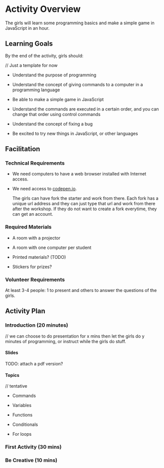 # Activity Overview

The girls will learn some programming basics and make a simple game in JavaScript in an hour.

## Learning Goals

By the end of the activity, girls should:

// Just a template for now

- Understand the purpose of programming

- Understand the concept of giving commands to a computer in a programming language

- Be able to make a simple game in JavaScript

- Understand the commands are executed in a certain order, and you can change that order using control commands

- Understand the concept of fixing a bug

- Be excited to try new things in JavaScript, or other languages

## Facilitation

### Technical Requirements

- We need computers to have a web browser installed with Internet access.

- We need access to [codepen.io](https://codepen.io/).

  The girls can have fork the starter and work from there. Each fork has a unique url address and they can just type that url and work from there after the workshop. If they do not want to create a fork everytime, they can get an account.

### Required Materials

- A room with a projector

- A room with one computer per student

- Printed materials? (TODO)

- Stickers for prizes?

### Volunteer Requirements

At least 3-4 people: 1 to present and others to answer the questions of the girls.

## Activity Plan

### Introduction (20 minutes)

// we can choose to do presentation for x mins then let the girls do y minutes of programming, or instruct while the girls do stuff.

#### Slides

TODO: attach a pdf version?

#### Topics

// tentative

- Commands

- Variables

- Functions

- Conditionals

- For loops

### First Activity (30 mins)

### Be Creative (10 mins)
